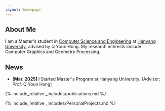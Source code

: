```yaml
---
layout: homepage
---
```


## About Me

I am a Master's student in [Computer Science and Engineering](http://cse.hanyang.ac.kr/eng/) at [Hanyang University](https://www.hanyang.ac.kr/web/eng), advised by Q Youn Hong. 
My research interests include Computer Graphics and Geometry Processing.

<!-- ## Research Interets

- Computer Graphics
- Geomety Processing -->

## News

- **[Mar. 2025]** I Started Master's Program at Hanyang University. (Advisor: Prof. Q Youn Hong)

{% include_relative _includes/publications.md %}

{% include_relative _includes/PersonalProjects.md %}

<!-- {% include_relative _includes/services.md %} -->

